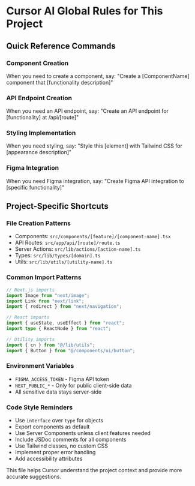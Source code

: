# Cursor AI Global Rules for This Project

## Quick Reference Commands

### Component Creation

When you need to create a component, say:
"Create a [ComponentName] component that [functionality description]"

### API Endpoint Creation

When you need an API endpoint, say:
"Create an API endpoint for [functionality] at /api/[route]"

### Styling Implementation

When you need styling, say:
"Style this [element] with Tailwind CSS for [appearance description]"

### Figma Integration

When you need Figma integration, say:
"Create Figma API integration to [specific functionality]"

## Project-Specific Shortcuts

### File Creation Patterns

- Components: `src/components/[feature]/[component-name].tsx`
- API Routes: `src/app/api/[route]/route.ts`
- Server Actions: `src/lib/actions/[action-name].ts`
- Types: `src/lib/types/[domain].ts`
- Utils: `src/lib/utils/[utility-name].ts`

### Common Import Patterns

```typescript
// Next.js imports
import Image from "next/image";
import Link from "next/link";
import { redirect } from "next/navigation";

// React imports
import { useState, useEffect } from "react";
import type { ReactNode } from "react";

// Utility imports
import { cn } from "@/lib/utils";
import { Button } from "@/components/ui/button";
```

### Environment Variables

- `FIGMA_ACCESS_TOKEN` - Figma API token
- `NEXT_PUBLIC_*` - Only for public client-side data
- All sensitive data stays server-side

### Code Style Reminders

- Use `interface` over `type` for objects
- Export components as default
- Use Server Components unless client features needed
- Include JSDoc comments for all components
- Use Tailwind classes, no custom CSS
- Implement proper error handling
- Add accessibility attributes

This file helps Cursor understand the project context and provide more accurate suggestions.
